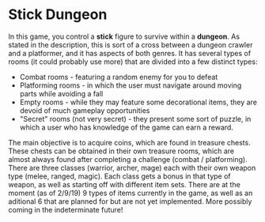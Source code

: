 # Stick Dungeon
In this game, you control a **stick** figure to survive within a **dungeon**. As stated in the description, this is sort of a cross between a dungeon crawler and a platformer, and it has aspects of both genres. It has several types of rooms (it could probably use more) that are divided into a few distinct types:
* Combat rooms - featuring a random enemy for you to defeat
* Platforming rooms - in which the user must navigate around moving parts while avoiding a fall
* Empty rooms - while they may feature some decorational items, they are devoid of much gameplay opportunities
* "Secret" rooms (not very secret) - they present some sort of puzzle, in which a user who has knowledge of the game can earn a reward.

The main objective is to acquire coins, which are found in treasure chests. These chests can be obtained in their own treasure rooms, which are almost always found after completing a challenge (combat / platforming).
There are three classes (warrior, archer, mage) each with their own weapon type (melee, ranged, magic). Each class gets a bonus in that type of weapon, as well as starting off with different item sets.
There are at the moment (as of 2/9/19) 9 types of items currently in the game, as well as an aditional 6 that are planned for but are not yet implemented. More possibly coming in the indeterminate future!
